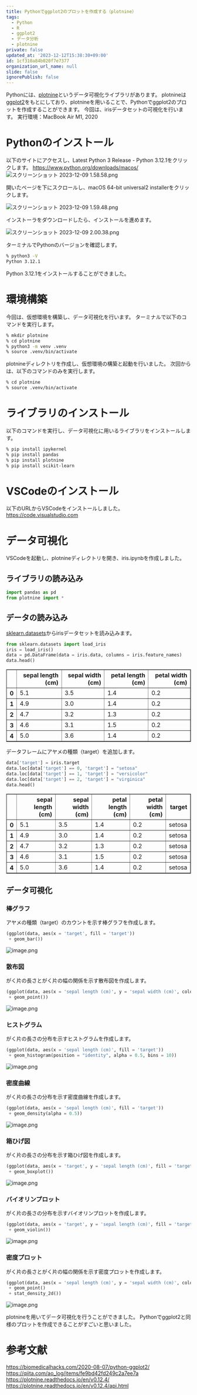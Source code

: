 ```yaml
---
title: Pythonでggplot2のプロットを作成する（plotnine）
tags:
  - Python
  - R
  - ggplot2
  - データ分析
  - plotnine
private: false
updated_at: '2023-12-12T15:38:30+09:00'
id: 1cf310a84b020f7e7377
organization_url_name: null
slide: false
ignorePublish: false
---
```

Pythonには、[plotnine](https://plotnine.readthedocs.io/en/v0.12.4/)というデータ可視化ライブラリがあります。
plotnineは[ggplot2](https://ggplot2.tidyverse.org)をもとにしており、plotnineを用いることで、Pythonでggplot2のプロットを作成することができます。
今回は、irisデータセットの可視化を行います。
実行環境：MacBook Air M1, 2020

# Pythonのインストール
以下のサイトにアクセスし、Latest Python 3 Release - Python 3.12.1をクリックします。
https://www.python.org/downloads/macos/
![スクリーンショット 2023-12-09 1.58.58.png](https://qiita-image-store.s3.ap-northeast-1.amazonaws.com/0/3569835/a99c13f0-63a0-26d8-d755-ddbd24cd2ea4.png)

開いたページを下にスクロールし、macOS 64-bit universal2 installerをクリックします。

![スクリーンショット 2023-12-09 1.59.48.png](https://qiita-image-store.s3.ap-northeast-1.amazonaws.com/0/3569835/de2e9e8c-97fe-df1b-bf5b-7202e5691a42.png)

インストーラをダウンロードしたら、インストールを進めます。

![スクリーンショット 2023-12-09 2.00.38.png](https://qiita-image-store.s3.ap-northeast-1.amazonaws.com/0/3569835/51bc1c2e-fbba-a468-09ac-b8722f983a3f.png)

ターミナルでPythonのバージョンを確認します。
```zsh
% python3 -V
Python 3.12.1
```
Python 3.12.1をインストールすることができました。

# 環境構築
今回は、仮想環境を構築し、データ可視化を行います。
ターミナルで以下のコマンドを実行します。
```zsh
% mkdir plotnine
% cd plotnine
% python3 -m venv .venv
% source .venv/bin/activate
```
plotnineディレクトリを作成し、仮想環境の構築と起動を行いました。
次回からは、以下のコマンドのみを実行します。
```zsh
% cd plotnine
% source .venv/bin/activate
```

# ライブラリのインストール
以下のコマンドを実行し、データ可視化に用いるライブラリをインストールします。
```zsh
% pip install ipykernel
% pip install pandas
% pip install plotnine
% pip install scikit-learn
```

# VSCodeのインストール
以下のURLからVSCodeをインストールしました。
https://code.visualstudio.com

# データ可視化
VSCodeを起動し、plotnineディレクトリを開き、iris.ipynbを作成しました。
## ライブラリの読み込み
```Python
import pandas as pd
from plotnine import *
```

## データの読み込み
[sklearn.datasets](https://scikit-learn.org/stable/datasets/toy_dataset.html)からirisデータセットを読み込みます。
```Python
from sklearn.datasets import load_iris
iris = load_iris()
data = pd.DataFrame(data = iris.data, columns = iris.feature_names)
data.head()
```

<div>
<style scoped>
    .dataframe tbody tr th:only-of-type {
        vertical-align: middle;
    }

    .dataframe tbody tr th {
        vertical-align: top;
    }

    .dataframe thead th {
        text-align: right;
    }
</style>
<table border="1" class="dataframe">
  <thead>
    <tr style="text-align: right;">
      <th></th>
      <th>sepal length (cm)</th>
      <th>sepal width (cm)</th>
      <th>petal length (cm)</th>
      <th>petal width (cm)</th>
    </tr>
  </thead>
  <tbody>
    <tr>
      <th>0</th>
      <td>5.1</td>
      <td>3.5</td>
      <td>1.4</td>
      <td>0.2</td>
    </tr>
    <tr>
      <th>1</th>
      <td>4.9</td>
      <td>3.0</td>
      <td>1.4</td>
      <td>0.2</td>
    </tr>
    <tr>
      <th>2</th>
      <td>4.7</td>
      <td>3.2</td>
      <td>1.3</td>
      <td>0.2</td>
    </tr>
    <tr>
      <th>3</th>
      <td>4.6</td>
      <td>3.1</td>
      <td>1.5</td>
      <td>0.2</td>
    </tr>
    <tr>
      <th>4</th>
      <td>5.0</td>
      <td>3.6</td>
      <td>1.4</td>
      <td>0.2</td>
    </tr>
  </tbody>
</table>
</div>

データフレームにアヤメの種類（target）を追加します。

```Python
data['target'] = iris.target
data.loc[data['target'] == 0, 'target'] = "setosa"
data.loc[data['target'] == 1, 'target'] = "versicolor"
data.loc[data['target'] == 2, 'target'] = "virginica"
data.head()
```

<div>
<style scoped>
    .dataframe tbody tr th:only-of-type {
        vertical-align: middle;
    }

    .dataframe tbody tr th {
        vertical-align: top;
    }

    .dataframe thead th {
        text-align: right;
    }
</style>
<table border="1" class="dataframe">
  <thead>
    <tr style="text-align: right;">
      <th></th>
      <th>sepal length (cm)</th>
      <th>sepal width (cm)</th>
      <th>petal length (cm)</th>
      <th>petal width (cm)</th>
      <th>target</th>
    </tr>
  </thead>
  <tbody>
    <tr>
      <th>0</th>
      <td>5.1</td>
      <td>3.5</td>
      <td>1.4</td>
      <td>0.2</td>
      <td>setosa</td>
    </tr>
    <tr>
      <th>1</th>
      <td>4.9</td>
      <td>3.0</td>
      <td>1.4</td>
      <td>0.2</td>
      <td>setosa</td>
    </tr>
    <tr>
      <th>2</th>
      <td>4.7</td>
      <td>3.2</td>
      <td>1.3</td>
      <td>0.2</td>
      <td>setosa</td>
    </tr>
    <tr>
      <th>3</th>
      <td>4.6</td>
      <td>3.1</td>
      <td>1.5</td>
      <td>0.2</td>
      <td>setosa</td>
    </tr>
    <tr>
      <th>4</th>
      <td>5.0</td>
      <td>3.6</td>
      <td>1.4</td>
      <td>0.2</td>
      <td>setosa</td>
    </tr>
  </tbody>
</table>
</div>

## データ可視化
### 棒グラフ
アヤメの種類（target）のカウントを示す棒グラフを作成します。
```Python
(ggplot(data, aes(x = 'target', fill = 'target'))
 + geom_bar())
```
![image.png](https://qiita-image-store.s3.ap-northeast-1.amazonaws.com/0/3569835/31e6585d-0bc6-8577-f3a7-0a5f4d2af157.png)

### 散布図
がく片の長さとがく片の幅の関係を示す散布図を作成します。
```Python
(ggplot(data, aes(x = 'sepal length (cm)', y = 'sepal width (cm)', color = 'target')) 
 + geom_point())
```
![image.png](https://qiita-image-store.s3.ap-northeast-1.amazonaws.com/0/3569835/a2f0fc9f-13cb-52f9-1524-d01f7ba864f2.png)

### ヒストグラム
がく片の長さの分布を示すヒストグラムを作成します。
```Python
(ggplot(data, aes(x = 'sepal length (cm)', fill = 'target')) 
 + geom_histogram(position = "identity", alpha = 0.5, bins = 10))
```
![image.png](https://qiita-image-store.s3.ap-northeast-1.amazonaws.com/0/3569835/82b4ada0-6951-c836-f174-cb4f00d8d64f.png)

### 密度曲線
がく片の長さの分布を示す密度曲線を作成します。
```Python
(ggplot(data, aes(x = 'sepal length (cm)', fill = 'target')) 
 + geom_density(alpha = 0.5))
```
![image.png](https://qiita-image-store.s3.ap-northeast-1.amazonaws.com/0/3569835/2e2d6d15-461e-8dee-2643-341ed5cc56dc.png)

### 箱ひげ図
がく片の長さの分布を示す箱ひげ図を作成します。
```Python
(ggplot(data, aes(x = 'target', y = 'sepal length (cm)', fill = 'target')) 
 + geom_boxplot())
```
![image.png](https://qiita-image-store.s3.ap-northeast-1.amazonaws.com/0/3569835/1a9ae237-78c6-fd33-2f09-955e733e09bf.png)

### バイオリンプロット
がく片の長さの分布を示すバイオリンプロットを作成します。
```Python
(ggplot(data, aes(x = 'target', y = 'sepal length (cm)', fill = 'target')) 
 + geom_violin())
```
![image.png](https://qiita-image-store.s3.ap-northeast-1.amazonaws.com/0/3569835/a1daab79-9def-39a6-fc0c-0e4c09c36956.png)

### 密度プロット
がく片の長さとがく片の幅の関係を示す密度プロットを作成します。
```Python
(ggplot(data, aes(x = 'sepal length (cm)', y = 'sepal width (cm)', color = 'target')) 
 + geom_point()
 + stat_density_2d())
```
![image.png](https://qiita-image-store.s3.ap-northeast-1.amazonaws.com/0/3569835/54db1cf1-fa13-a039-13be-e8c581495ec8.png)

plotnineを用いてデータ可視化を行うことができました。
Pythonでggplot2と同様のプロットを作成できることがすごいと思いました。

# 参考文献
https://biomedicalhacks.com/2020-08-07/python-ggplot2/
https://qiita.com/ao_log/items/fe9bd42fd249c2a7ee7a
https://plotnine.readthedocs.io/en/v0.12.4/
https://plotnine.readthedocs.io/en/v0.12.4/api.html
